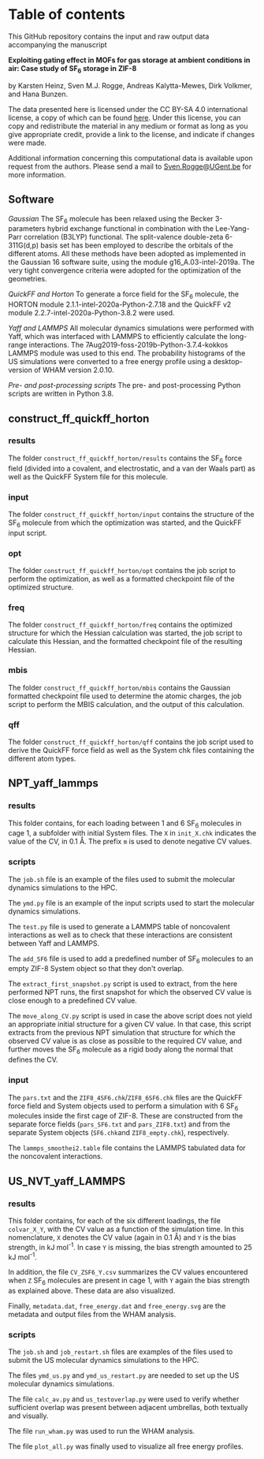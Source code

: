 # Table of contents

This GitHub repository contains the input and raw output data accompanying the manuscript

**Exploiting gating effect in MOFs for gas storage at ambient conditions in air: Case study of SF<sub>6</sub> storage in ZIF-8**

by Karsten Heinz, Sven M.J. Rogge, Andreas Kalytta-Mewes, Dirk Volkmer, and Hana Bunzen.

The data presented here is licensed under the CC BY-SA 4.0 international license, a copy of which can be found [here](https://creativecommons.org/licenses/by-sa/4.0/). Under this license, you can copy and redistribute the material in any medium or format as long as you give appropriate credit, provide a link to the license, and indicate if changes were made.

Additional information concerning this computational data is available upon request from the authors. Please send a mail to Sven.Rogge@UGent.be for more information.


## Software
*Gaussian*
The SF<sub>6</sub> molecule has been relaxed using the Becker 3-parameters hybrid exchange functional in combination with the Lee-Yang-Parr correlation (B3LYP) functional. The split-valence double-zeta 6-311G(d,p) basis set has been employed to describe the orbitals of the different atoms. All these methods have been adopted as implemented in the Gaussian 16 software suite, using the module g16_A.03-intel-2019a. The very tight convergence criteria were adopted for the optimization of the geometries.

*QuickFF and Horton*
To generate a force field for the SF<sub>6</sub> molecule, the HORTON module 2.1.1-intel-2020a-Python-2.7.18 and the QuickFF v2 module 2.2.7-intel-2020a-Python-3.8.2 were used.

*Yaff and LAMMPS*
All molecular dynamics simulations were performed with Yaff, which was interfaced with LAMMPS to efficiently calculate the long-range interactions. The  7Aug2019-foss-2019b-Python-3.7.4-kokkos LAMMPS module was used to this end. The probability histograms of the US simulations were converted to a free energy profile using a desktop-version of WHAM version 2.0.10.

*Pre- and post-processing scripts*
The pre- and post-processing Python scripts are written in Python 3.8.


## construct_ff_quickff_horton

### results
The folder `construct_ff_quickff_horton/results` contains the SF<sub>6</sub> force field (divided into a covalent, and electrostatic, and a van der Waals part) as well as the QuickFF System file for this molecule.

### input
The folder `construct_ff_quickff_horton/input` contains the structure of the SF<sub>6</sub> molecule from which the optimization was started, and the QuickFF input script.

### opt
The folder `construct_ff_quickff_horton/opt` contains the job script to perform the optimization, as well as a formatted checkpoint file of the optimized structure.

### freq
The folder `construct_ff_quickff_horton/freq` contains the optimized structure for which the Hessian calculation was started, the job script to calculate this Hessian, and the formatted checkpoint file of the resulting Hessian.


### mbis
The folder `construct_ff_quickff_horton/mbis` contains the Gaussian formatted checkpoint file used to determine the atomic charges, the job script to perform the MBIS calculation, and the output of this calculation.


### qff
The folder `construct_ff_quickff_horton/qff` contains the job script used to derive the QuickFF force field as well as the System chk files containing the different atom types.

## NPT_yaff_lammps

### results
This folder contains, for each loading between 1 and 6 SF<sub>6</sub> molecules in cage 1, a subfolder with initial System files. The `X` in `init_X.chk` indicates the value of the CV, in 0.1 Å. The prefix `m` is used to denote negative CV values.

### scripts
The `job.sh` file is an example of the files used to submit the molecular dynamics simulations to the HPC.

The `ymd.py` file  is an example of the input scripts used to start the molecular dynamics simulations.

The `test.py` file is used to generate a LAMMPS table of noncovalent interactions as well as to check that these interactions are consistent between Yaff and LAMMPS.

The `add_SF6` file is used to add a predefined number of SF<sub>6</sub> molecules to an empty ZIF-8 System object so that they don't overlap.

The `extract_first_snapshot.py` script is used to extract, from the here performed NPT runs, the first snapshot for which the observed CV value is close enough to a predefined CV value.

The `move_along_CV.py` script is used in case the above script does not yield an appropriate initial structure for a given CV value. In that case, this script extracts from the previous NPT simulation that structure for which the observed CV value is as close as possible to the required CV value, and further moves the SF<sub>6</sub> molecule as a rigid body along the normal that defines the CV.


### input
The `pars.txt` and the `ZIF8_4SF6.chk`/`ZIF8_6SF6.chk` files are the QuickFF force field and System objects used to perform a simulation with 6 SF<sub>6</sub> molecules inside the first cage of ZIF-8. These are constructed from the separate force fields (`pars_SF6.txt` and `pars_ZIF8.txt`) and from the separate System objects (`SF6.chk`and `ZIF8_empty.chk`), respectively.

The `lammps_smoothei2.table` file contains the LAMMPS tabulated data for the noncovalent interactions.


## US_NVT_yaff_LAMMPS

### results
This folder contains, for each of the six different loadings, the file `colvar_X_Y`, with the CV value as a function of the simulation time. In this nomenclature, `X` denotes the CV value (again in 0.1 Å) and `Y` is the bias strength, in kJ mol<sup>-1</sup>. In case `Y` is missing, the bias strength amounted to 25 kJ mol<sup>-1</sup>.

In addition, the file `CV_ZSF6_Y.csv` summarizes the CV values encountered when `Z` SF<sub>6</sub> molecules are present in cage 1, with `Y` again the bias strength as explained above. These data are also visualized.

Finally, `metadata.dat`, `free_energy.dat` and `free_energy.svg` are the metadata and output files from the WHAM analysis.

### scripts

The `job.sh` and `job_restart.sh` files are examples of the files used to submit the US molecular dynamics simulations to the HPC.

The files `ymd_us.py` and `ymd_us_restart.py` are needed to set up the US molecular dynamics simulations.

The file `calc_av.py` and `us_testoverlap.py` were used to verify whether sufficient overlap was present between adjacent umbrellas, both textually and visually.

The file `run_wham.py` was used to run the WHAM analysis.

The file `plot_all.py` was finally used to visualize all free energy profiles.

